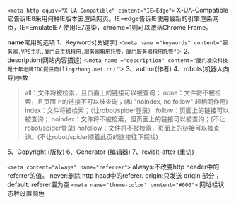 `<meta http-equiv="X-UA-Compatible" content="IE=Edge">`
X-UA-Compatible它告诉IE8采用何种IE版本去渲染网页。IE=edge告诉IE使用最新的引擎渲染网页，IE=EmulateIE7 使用IE7渲染，chrome=1则可以激活Chrome Frame。

**name**常用的选项
1、Keywords(关键字)
`＜meta name ="keywords" content="服务器,VPS主机,厦门云主机租用,服务器租用托管，厦门服务器租用托管"＞`
2、description(网站内容描述)
`＜meta name ="description" content="厦门凌众科技是十年老牌IDC提供商(lingzhong.net.cn)"＞`
3、author(作者)
4、robots(机器人向导)参数
> all：文件将被检索，且页面上的链接可以被查询； 
none：文件将不被检索，且页面上的链接不可以被查询；(和 "noindex, no follow" 起相同作用) 
index：文件将被检索；（让robot/spider登录） 
follow：页面上的链接可以被查询； 
noindex：文件将不被检索，但页面上的链接可以被查询；(不让robot/spider登录) 
nofollow：文件将不被检索，页面上的链接可以被查询。(不让robot/spider顺着此页的连接往下探找) 

5、Copyright (版权) 6、Generator (编辑器) 7、revisit-after (重访) 

`<meta content="always" name="referrer">`
always:不改变http header中的referrer的值。
never:删除 http head中的referer.
origin:只发送 origin 部分；
default: referer置为空
`<meta name="theme-color" content="#000">`
网址栏状态栏设置颜色